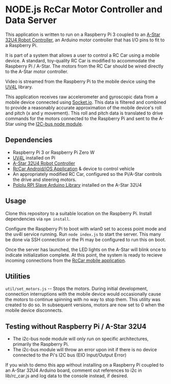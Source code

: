 NODE.js RcCar Motor Controller and Data Server
==============================================

This application is written to run on a Raspberry Pi 3 coupled to an [A-Star 32U4 Robot Controller](http://www.pololu.com/product/3117/), an Arduino motor controller that has I/O pins to fit to a Raspberry Pi.

It is part of a system that allows a user to control a RC Car using a mobile device. A standard, toy-quality RC Car is modified to accommodate the Raspberry Pi / A-Star. The motors from the RC Car should be wired directly to the A-Star motor controller. 

Video is streamed from the Raspberry Pi to the mobile device using the [UV4L](https://www.linux-projects.org/uv4l/) library. 

This application receives raw accelerometer and gyroscopic data from a mobile device connected using [Socket.io](https://socket.io). This data is filtered and combined to provide a reasonably accurate approximation of the mobile device's roll and pitch (x and y movement). This roll and pitch data is translated to drive commands for the motors connected to the Raspberry Pi and sent to the A-Star using the [I2C-bus node module](https://github.com/fivdi/i2c-bus).


Dependencies
------------

* Raspberry Pi 3 or Raspberry Pi Zero W
* [UV4L](https://www.linux-projects.org/uv4l/) installed on Pi
* [A-Star 32U4 Robot Controller](http://www.pololu.com/product/3117/)
* [RcCar Android/iOS Application](https://github.com/arichner/RcCar) & device to control vehicle
* An appropriately modified RC Car, configured so the Pi/A-Star controls the drive and steering motors.
* [Pololu RPI Slave Arduino Library](https://github.com/pololu/pololu-rpi-slave-arduino-library) installed on the A-Star 32U4


Usage
-----

Clone this repository to a suitable location on the Raspberry Pi. Install dependencies via `npm install`. 

Configure the Raspberry Pi to boot with wlan0 set to access point mode and the uv4l service running. Run `node index.js` to start the server. This many be done via SSH connection or the Pi may be configured to run this on boot.

Once the server has launched, the LED lights on the A-Star will blink once to indicate initialization complete. At this point, the system is ready to recieve incoming connections from the [RcCar mobile application](https://github.com/arichner/RcCar). 


Utilities
---------

`util/set_motors.js` -- Stops the motors. During initial development, connection interruptions with the mobile device would occasionally cause the motors to continue spinning with no way to stop them. This utility was created to do so. In subsequent versions, motors are now set to 0 when the mobile device disconnects.


Testing without Raspberry Pi / A-Star 32U4
------------------------------------------

* The i2c-bus node module will only run on specific architectures, primarily the Raspberry Pi.
* The i2c-bus module will throw an error upon init if there is no device connected to 
  the Pi's I2C bus (EIO Input/Output Error)

If you wish to demo this app without installing on a Raspberry Pi coupled to an A-Star 32U4 Arduino board, comment out references to i2c in lib/rc_car.js and log data to the console instead, if desired.
